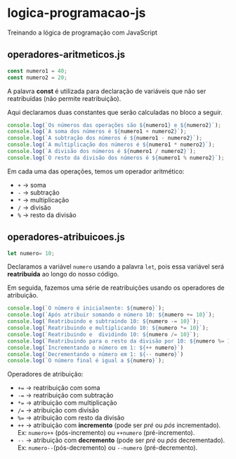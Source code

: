 # logica-programacao-js
Treinando a lógica de programação com JavaScript

## operadores-aritmeticos.js

~~~js
const numero1 = 40;
const numero2 = 20;
~~~

A palavra **const** é utilizada para declaração de variáveis que não ser reatribuídas (não permite reatribuição).

Aqui declaramos duas constantes que serão calculadas no bloco a seguir.

~~~js
console.log(`Os números das operações são ${numero1} e ${numero2}`);
console.log(`A soma dos números é ${numero1 + numero2}`);
console.log(`A subtração dos números é ${numero1 - numero2}`);
console.log(`A multiplicação dos números é ${numero1 * numero2}`);
console.log(`A divisão dos números é ${numero1 / numero2}`);
console.log(`O resto da divisão dos números é ${numero1 % numero2}`);
~~~

Em cada uma das operações, temos um operador aritmético:

* `+` -> soma
* `-` -> subtração
* `*` -> multiplicação
* `/` -> divisão
* `%` -> resto da divisão

## operadores-atribuicoes.js

~~~js
let numero= 10;
~~~

Declaramos a variável `numero` usando a palavra `let`, pois essa variável será **reatribuída** ao longo do  nosso código.

Em seguida, fazemos uma série de reatribuições usando os operadores de atribuição.

~~~js
console.log(`O número é inicialmente: ${numero}`);
console.log(`Após atribuir somando o número 10: ${numero += 10}`);
console.log(`Reatribuindo e subtraindo 10: ${numero -= 10}`);
console.log(`Reatribuindo e multiplicando 10: ${numero *= 10}`);
console.log(`Reatribuindo e  dividindo 10: ${numero /= 10}`);
console.log(`Reatribuindo para o resto da divisão por 10: ${numero %= 10}`)
console.log(`Incrementando o número em 1: ${++ numero}`)
console.log(`Decrementando o número em 1: ${-- numero}`)
console.log(`O número final é igual a ${numero}`);
~~~

Operadores de atribuição:

* `+=` -> reatribuição com soma
* `-=` -> reatribuição com subtração
* `*=` -> atribuição com multiplicação
* `/=` -> atribuição com divisão
* `%=` -> atribuição com resto da divisão
* `++` -> atribuição com **incremento** (pode ser *pré* ou *pós* incrementado). Ex: `numero++` (pós-incremento) ou `++numero` (pré-incremento).
* `--` -> atribuição com **decremento** (pode ser *pré* ou *pós* decrementado). Ex: `numero--`(pós-decremento) ou `--numero` (pré-decremento).